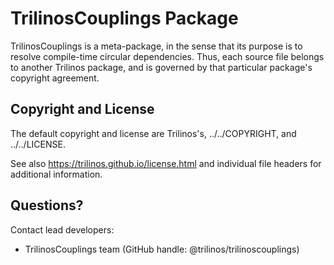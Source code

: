 # TrilinosCouplings Package

TrilinosCouplings is a meta-package, in the sense that its purpose
is to resolve compile-time circular dependencies.  Thus, each source
file belongs to another Trilinos package, and is governed by that
particular package's copyright agreement.


## Copyright and License
The default copyright and license are Trilinos's, ../../COPYRIGHT,
and ../../LICENSE.

See also https://trilinos.github.io/license.html and individual file headers for additional information.


## Questions? 
Contact lead developers:

* TrilinosCouplings team     (GitHub handle: @trilinos/trilinoscouplings)
